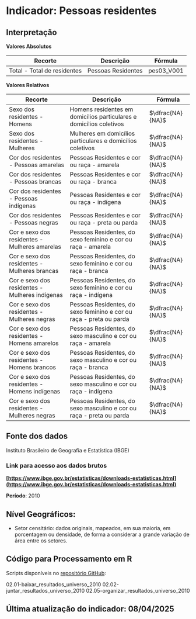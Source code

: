 # Indicador: Pessoas residentes

## Interpretação

**Valores Absolutos**

|Recorte|Descrição  |Fórmula
|--|--|--|
|Total - Total de residentes|Pessoas Residentes|pes03_V001|

**Valores Relativos**

|Recorte|Descrição  |Fórmula
|--|--|--|
|Sexo dos residentes - Homens|Homens residentes em domicílios particulares e domicílios coletivos|$\dfrac{NA}{NA}$|
|Sexo dos residentes - Mulheres|Mulheres em domicílios particulares e domicílios coletivos|$\dfrac{NA}{NA}$|
|Cor dos residentes - Pessoas amarelas|Pessoas Residentes e cor ou raça - amarela|$\dfrac{NA}{NA}$|
|Cor dos residentes - Pessoas brancas|Pessoas Residentes e cor ou raça - branca|$\dfrac{NA}{NA}$|
|Cor dos residentes - Pessoas indígenas|Pessoas Residentes e cor ou raça - indígena|$\dfrac{NA}{NA}$|
|Cor dos residentes - Pessoas negras|Pessoas Residentes e cor ou raça - preta ou parda|$\dfrac{NA}{NA}$|
|Cor e sexo dos residentes - Mulheres amarelas|Pessoas Residentes, do sexo feminino e cor ou raça - amarela|$\dfrac{NA}{NA}$|
|Cor e sexo dos residentes - Mulheres brancas|Pessoas Residentes, do sexo feminino e cor ou raça - branca|$\dfrac{NA}{NA}$|
|Cor e sexo dos residentes - Mulheres indígenas|Pessoas Residentes, do sexo feminino e cor ou raça - indígena|$\dfrac{NA}{NA}$|
|Cor e sexo dos residentes - Mulheres negras|Pessoas Residentes, do sexo feminino e cor ou raça - preta ou parda|$\dfrac{NA}{NA}$|
|Cor e sexo dos residentes - Homens amarelos|Pessoas Residentes, do sexo masculino e cor ou raça - amarela|$\dfrac{NA}{NA}$|
|Cor e sexo dos residentes - Homens brancos|Pessoas Residentes, do sexo masculino e cor ou raça - branca|$\dfrac{NA}{NA}$|
|Cor e sexo dos residentes - Homens indígenas|Pessoas Residentes, do sexo masculino e cor ou raça - indígena|$\dfrac{NA}{NA}$|
|Cor e sexo dos residentes - Mulheres negras|Pessoas Residentes, do sexo masculino e cor ou raça - preta ou parda|$\dfrac{NA}{NA}$|

## Fonte dos dados
Instituto Brasileiro de Geografia e Estatística (IBGE)

### Link para acesso aos dados brutos
**[https://www.ibge.gov.br/estatisticas/downloads-estatisticas.html](https://www.ibge.gov.br/estatisticas/downloads-estatisticas.html)**

**Período**: 2010

## Nível Geográficos:

 - Setor censitário: dados originais, mapeados, em sua maioria, em porcentagem ou densidade, de forma a considerar a grande variação de área entre os setores.

## Código para Processamento em R
Scripts disponíveis no [repositório GitHub](https://github.com/cem-usp/georedus):

02.01-baixar_resultados_universo_2010
02.02-juntar_resultados_universo_2010
02.05-organizar_resultados_universo_2010

## Última atualização do indicador: 08/04/2025
